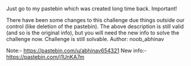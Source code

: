 Just go to my pastebin which was created long time back.
Important!

There have been some changes to this challenge due things outside our control (like deletion of the pastebin). The above description is still valid (and so is the original info), but you will need the new info to solve the challenge now. Challenge is still solvable. Author: noob_abhinav

Note:- https://pastebin.com/u/abhinav654321 New info:- https://pastebin.com/j1UnKA7m
